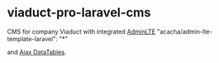 # viaduct-pro-laravel-cms

CMS for company Viaduct with integrated <a href="https://github.com/acacha/adminlte-laravel">AdminLTE</a> "acacha/admin-lte-template-laravel": "*"

and <a href="https://github.com/yajra/laravel-datatables">Ajax DataTables</a>.
